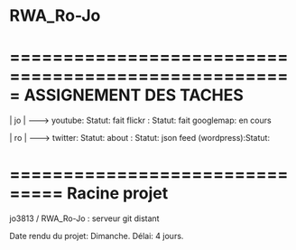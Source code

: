 RWA_Ro-Jo
=========

=====================================================
		ASSIGNEMENT DES TACHES
=====================================================


| jo | ---> 
	youtube: Statut: fait
 	flickr : Statut: fait
	googlemap: en cours


| ro | ---> 
	twitter: Statut:
	about  : Statut:
	json feed (wordpress):Statut: 


===============================
	Racine projet
===============================

 jo3813 / RWA_Ro-Jo  : serveur git distant

Date rendu du projet: Dimanche.
Délai: 4 jours.
